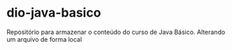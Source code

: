 # dio-java-basico
Repositório para armazenar o conteúdo do curso de Java Básico.
Alterando um arquivo de forma local
